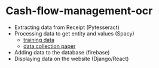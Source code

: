 # Cash-flow-management-ocr

- Extracting data from Receipt (Pytesseract)
- Processing data to get entity and values (Spacy)
  - [training data](https://github.com/clovaai/cord)
  - [data collection paper](https://openreview.net/pdf?id=SJl3z659UH)
- Adding data to the database (firebase)
- Displaying data on the website (Django/React)
